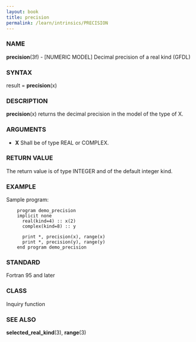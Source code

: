 ```yaml
---
layout: book
title: precision
permalink: /learn/intrinsics/PRECISION
---
```

### NAME

__precision__(3f) - \[NUMERIC MODEL\] Decimal precision of a real kind
(GFDL)

### SYNTAX

result = __precision__(x)

### DESCRIPTION

__precision__(x) returns the decimal precision in the model of the type
of X.

### ARGUMENTS

  - __X__
    Shall be of type REAL or COMPLEX.

### RETURN VALUE

The return value is of type INTEGER and of the default integer kind.

### EXAMPLE

Sample program:

```
    program demo_precision
    implicit none
      real(kind=4) :: x(2)
      complex(kind=8) :: y

      print *, precision(x), range(x)
      print *, precision(y), range(y)
    end program demo_precision
```

### STANDARD

Fortran 95 and later

### CLASS

Inquiry function

### SEE ALSO

__selected\_real\_kind__(3), __range__(3)

